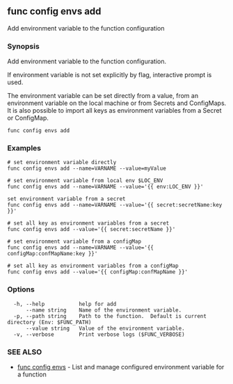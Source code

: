 ## func config envs add

Add environment variable to the function configuration

### Synopsis

Add environment variable to the function configuration.

If environment variable is not set explicitly by flag, interactive prompt is used.

The environment variable can be set directly from a value,
from an environment variable on the local machine or from Secrets and ConfigMaps.
It is also possible to import all keys as environment variables from a Secret or ConfigMap.

```
func config envs add
```

### Examples

```
# set environment variable directly
func config envs add --name=VARNAME --value=myValue

# set environment variable from local env $LOC_ENV
func config envs add --name=VARNAME --value='{{ env:LOC_ENV }}'

set environment variable from a secret
func config envs add --name=VARNAME --value='{{ secret:secretName:key }}'

# set all key as environment variables from a secret
func config envs add --value='{{ secret:secretName }}'

# set environment variable from a configMap
func config envs add --name=VARNAME --value='{{ configMap:confMapName:key }}'

# set all key as environment variables from a configMap
func config envs add --value='{{ configMap:confMapName }}'
```

### Options

```
  -h, --help           help for add
      --name string    Name of the environment variable.
  -p, --path string    Path to the function.  Default is current directory (Env: $FUNC_PATH)
      --value string   Value of the environment variable.
  -v, --verbose        Print verbose logs ($FUNC_VERBOSE)
```

### SEE ALSO

* [func config envs](func_config_envs.md)	 - List and manage configured environment variable for a function

